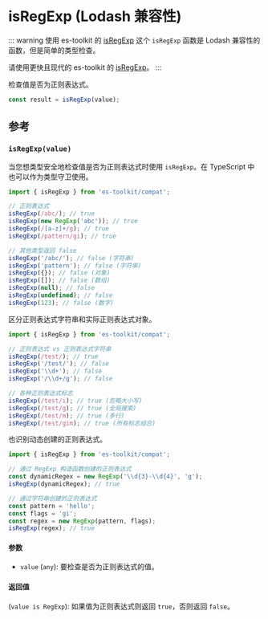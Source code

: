 # isRegExp (Lodash 兼容性)

::: warning 使用 es-toolkit 的 [isRegExp](../../predicate/isRegExp.md)
这个 `isRegExp` 函数是 Lodash 兼容性的函数，但是简单的类型检查。

请使用更快且现代的 es-toolkit 的 [isRegExp](../../predicate/isRegExp.md)。
:::

检查值是否为正则表达式。

```typescript
const result = isRegExp(value);
```

## 参考

### `isRegExp(value)`

当您想类型安全地检查值是否为正则表达式时使用 `isRegExp`。在 TypeScript 中也可以作为类型守卫使用。

```typescript
import { isRegExp } from 'es-toolkit/compat';

// 正则表达式
isRegExp(/abc/); // true
isRegExp(new RegExp('abc')); // true
isRegExp(/[a-z]+/g); // true
isRegExp(/pattern/gi); // true

// 其他类型返回 false
isRegExp('/abc/'); // false (字符串)
isRegExp('pattern'); // false (字符串)
isRegExp({}); // false (对象)
isRegExp([]); // false (数组)
isRegExp(null); // false
isRegExp(undefined); // false
isRegExp(123); // false (数字)
```

区分正则表达式字符串和实际正则表达式对象。

```typescript
import { isRegExp } from 'es-toolkit/compat';

// 正则表达式 vs 正则表达式字符串
isRegExp(/test/); // true
isRegExp('/test/'); // false
isRegExp('\\d+'); // false
isRegExp('/\\d+/g'); // false

// 各种正则表达式标志
isRegExp(/test/i); // true (忽略大小写)
isRegExp(/test/g); // true (全局搜索)
isRegExp(/test/m); // true (多行)
isRegExp(/test/gim); // true (所有标志组合)
```

也识别动态创建的正则表达式。

```typescript
import { isRegExp } from 'es-toolkit/compat';

// 通过 RegExp 构造函数创建的正则表达式
const dynamicRegex = new RegExp('\\d{3}-\\d{4}', 'g');
isRegExp(dynamicRegex); // true

// 通过字符串创建的正则表达式
const pattern = 'hello';
const flags = 'gi';
const regex = new RegExp(pattern, flags);
isRegExp(regex); // true
```

#### 参数

- `value` (`any`): 要检查是否为正则表达式的值。

#### 返回值

(`value is RegExp`): 如果值为正则表达式则返回 `true`，否则返回 `false`。
